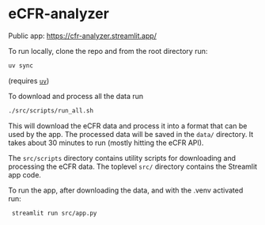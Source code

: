 # eCFR-analyzer
Public app: https://cfr-analyzer.streamlit.app/

To run locally, clone the repo and from the root directory run:
```bash
uv sync
```
(requires [`uv`](https://docs.astral.sh/uv/getting-started/installation/))

To download and process all the data run
```bash
./src/scripts/run_all.sh
```
This will download the eCFR data and process it into a format that can be used by the app. The processed data will be saved in the `data/` directory. It takes about 30 minutes to run (mostly hitting the eCFR API).


The `src/scripts` directory contains utility scripts for downloading and processing the eCFR data. 
The toplevel `src/` directory contains the Streamlit app code.

To run the app, after downloading the data, and with the .venv activated run:
```bash
 streamlit run src/app.py
 ```